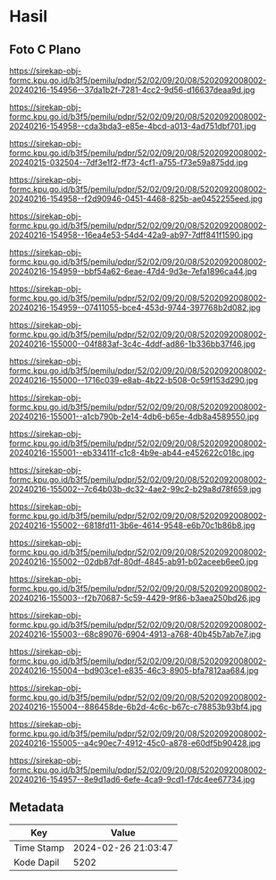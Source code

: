 # Hasil

## Foto C Plano

https://sirekap-obj-formc.kpu.go.id/b3f5/pemilu/pdpr/52/02/09/20/08/5202092008002-20240216-154956--37da1b2f-7281-4cc2-9d56-d16637deaa9d.jpg

https://sirekap-obj-formc.kpu.go.id/b3f5/pemilu/pdpr/52/02/09/20/08/5202092008002-20240216-154958--cda3bda3-e85e-4bcd-a013-4ad751dbf701.jpg

https://sirekap-obj-formc.kpu.go.id/b3f5/pemilu/pdpr/52/02/09/20/08/5202092008002-20240215-032504--7df3e1f2-ff73-4cf1-a755-f73e59a875dd.jpg

https://sirekap-obj-formc.kpu.go.id/b3f5/pemilu/pdpr/52/02/09/20/08/5202092008002-20240216-154958--f2d90946-0451-4468-825b-ae0452255eed.jpg

https://sirekap-obj-formc.kpu.go.id/b3f5/pemilu/pdpr/52/02/09/20/08/5202092008002-20240216-154958--16ea4e53-54d4-42a9-ab97-7dff841f1590.jpg

https://sirekap-obj-formc.kpu.go.id/b3f5/pemilu/pdpr/52/02/09/20/08/5202092008002-20240216-154959--bbf54a62-6eae-47d4-9d3e-7efa1896ca44.jpg

https://sirekap-obj-formc.kpu.go.id/b3f5/pemilu/pdpr/52/02/09/20/08/5202092008002-20240216-154959--07411055-bce4-453d-9744-397768b2d082.jpg

https://sirekap-obj-formc.kpu.go.id/b3f5/pemilu/pdpr/52/02/09/20/08/5202092008002-20240216-155000--04f883af-3c4c-4ddf-ad86-1b336bb37f46.jpg

https://sirekap-obj-formc.kpu.go.id/b3f5/pemilu/pdpr/52/02/09/20/08/5202092008002-20240216-155000--1716c039-e8ab-4b22-b508-0c59f153d290.jpg

https://sirekap-obj-formc.kpu.go.id/b3f5/pemilu/pdpr/52/02/09/20/08/5202092008002-20240216-155001--a1cb790b-2e14-4db6-b65e-4db8a4589550.jpg

https://sirekap-obj-formc.kpu.go.id/b3f5/pemilu/pdpr/52/02/09/20/08/5202092008002-20240216-155001--eb33411f-c1c8-4b9e-ab44-e452622c018c.jpg

https://sirekap-obj-formc.kpu.go.id/b3f5/pemilu/pdpr/52/02/09/20/08/5202092008002-20240216-155002--7c64b03b-dc32-4ae2-99c2-b29a8d78f659.jpg

https://sirekap-obj-formc.kpu.go.id/b3f5/pemilu/pdpr/52/02/09/20/08/5202092008002-20240216-155002--6818fd11-3b6e-4614-9548-e6b70c1b86b8.jpg

https://sirekap-obj-formc.kpu.go.id/b3f5/pemilu/pdpr/52/02/09/20/08/5202092008002-20240216-155002--02db87df-80df-4845-ab91-b02aceeb6ee0.jpg

https://sirekap-obj-formc.kpu.go.id/b3f5/pemilu/pdpr/52/02/09/20/08/5202092008002-20240216-155003--f2b70687-5c59-4429-9f86-b3aea250bd26.jpg

https://sirekap-obj-formc.kpu.go.id/b3f5/pemilu/pdpr/52/02/09/20/08/5202092008002-20240216-155003--68c89076-6904-4913-a768-40b45b7ab7e7.jpg

https://sirekap-obj-formc.kpu.go.id/b3f5/pemilu/pdpr/52/02/09/20/08/5202092008002-20240216-155004--bd903ce1-e835-46c3-8905-bfa7812aa684.jpg

https://sirekap-obj-formc.kpu.go.id/b3f5/pemilu/pdpr/52/02/09/20/08/5202092008002-20240216-155004--886458de-6b2d-4c6c-b67c-c78853b93bf4.jpg

https://sirekap-obj-formc.kpu.go.id/b3f5/pemilu/pdpr/52/02/09/20/08/5202092008002-20240216-155005--a4c90ec7-4912-45c0-a878-e60df5b90428.jpg

https://sirekap-obj-formc.kpu.go.id/b3f5/pemilu/pdpr/52/02/09/20/08/5202092008002-20240216-154957--8e9d1ad6-6efe-4ca9-9cd1-f7dc4ee67734.jpg


## Metadata

| Key        | Value               |
| ---------- | ------------------- |
| Time Stamp | 2024-02-26 21:03:47 |
| Kode Dapil | 5202                |



